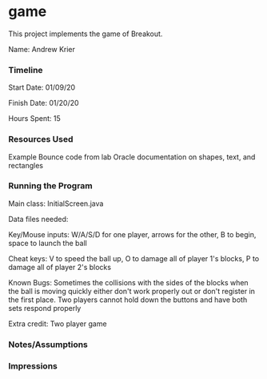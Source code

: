 game
====

This project implements the game of Breakout.

Name: Andrew Krier

### Timeline

Start Date: 01/09/20

Finish Date: 01/20/20

Hours Spent: 15

### Resources Used

Example Bounce code from lab
Oracle documentation on shapes, text, and rectangles

### Running the Program

Main class: InitialScreen.java

Data files needed: 

Key/Mouse inputs: W/A/S/D for one player, arrows for the other, B to begin, space to launch the ball

Cheat keys: V to speed the ball up, O to damage all of player 1's blocks, P to damage all of player 2's blocks

Known Bugs: Sometimes the collisions with the sides of the blocks when the ball is moving quickly either don't work 
    properly out or don't register in the first place. Two players cannot hold down the buttons and have both sets 
    respond properly

Extra credit: Two player game


### Notes/Assumptions


### Impressions

